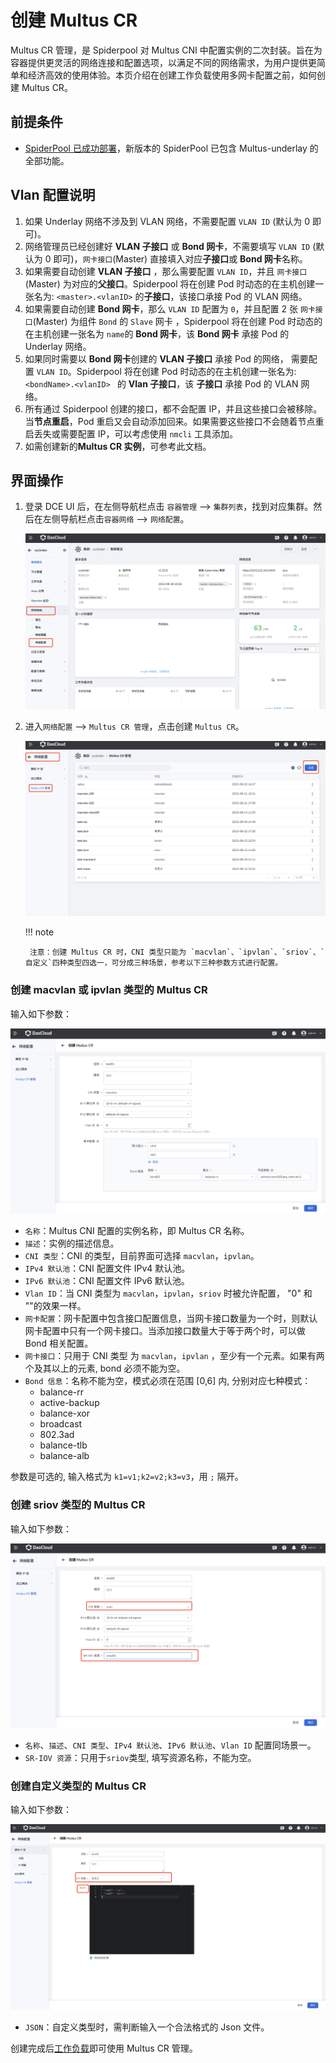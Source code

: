 # 创建 Multus CR

 Multus CR 管理，是 Spiderpool 对 Multus CNI 中配置实例的二次封装。旨在为容器提供更灵活的网络连接和配置选项，以满足不同的网络需求，为用户提供更简单和经济高效的使用体验。本页介绍在创建工作负载使用多网卡配置之前，如何创建 Multus CR。

## 前提条件

- [SpiderPool 已成功部署](https://docs.daocloud.io/network/modules/spiderpool/install.html)，新版本的 SpiderPool 已包含 Multus-underlay 的全部功能。

## Vlan 配置说明

1. 如果 Underlay 网络不涉及到 VLAN 网络，不需要配置 `VLAN ID` (默认为 0 即可)。
2. 网络管理员已经创建好 **VLAN 子接口** 或 **Bond 网卡**，不需要填写 `VLAN ID` (默认为 0 即可)，`网卡接口`(Master) 直接填入对应**子接口**或 **Bond 网卡**名称。
3. 如果需要自动创建 **VLAN 子接口** ，那么需要配置 `VLAN ID`，并且 `网卡接口`(Master)  为对应的**父接口**。Spiderpool 将在创建 Pod 时动态的在主机创建一张名为: `<master>.<vlanID>` 的**子接口**，该接口承接 Pod 的 VLAN 网络。
4. 如果需要自动创建 **Bond 网卡**，那么 `VLAN ID` 配置为 `0`，并且配置 2 张 `网卡接口`(Master)  为组件 `Bond` 的 `Slave` 网卡 ，Spiderpool 将在创建 Pod 时动态的在主机创建一张名为 `name`的 **Bond 网卡**，该 **Bond 网卡** 承接 Pod 的 Underlay 网络。
5. 如果同时需要以 **Bond 网卡**创建的 **VLAN 子接口** 承接 Pod 的网络， 需要配置 `VLAN ID`。Spiderpool 将在创建 Pod 时动态的在主机创建一张名为: `<bondName>.<vlanID> ` 的 **Vlan 子接口**，该 **子接口** 承接 Pod 的 VLAN 网络。
6. 所有通过 Spiderpool 创建的接口，都不会配置 IP，并且这些接口会被移除。当**节点重启**，Pod 重启又会自动添加回来。如果需要这些接口不会随着节点重启丢失或需要配置 IP，可以考虑使用 `nmcli` 工具添加。 
7. 如需创建新的**Multus CR 实例**，可参考此文档。

## 界面操作

1. 登录 DCE UI 后，在左侧导航栏点击 `容器管理` —> `集群列表`，找到对应集群。然后在左侧导航栏点击`容器网络` —> `网络配置`。

    ![网络配置](../images/networkconfig01.png)

2. 进入`网络配置` —> `Multus CR 管理`，点击创建 `Multus CR`。

    ![Multus CR 管理](../images/networkconfig02.png)
  
    !!! note

        注意：创建 Multus CR 时，CNI 类型只能为 `macvlan`、`ipvlan`、`sriov`、`自定义`四种类型四选一，可分成三种场景，参考以下三种参数方式进行配置。

### 创建 macvlan 或 ipvlan 类型的 Multus CR

输入如下参数：

![创建multus cr](../images/networkconfig03.png)

- `名称`：Multus CNI 配置的实例名称，即 Multus CR 名称。
- `描述`：实例的描述信息。
- `CNI 类型`：CNI 的类型，目前界面可选择 `macvlan`，`ipvlan`。
- `IPv4 默认池`：CNI 配置文件 IPv4 默认池。
- `IPv6 默认池`：CNI 配置文件 IPv6 默认池。
- `Vlan ID`：当 CNI 类型为 `macvlan`，`ipvlan`，`sriov` 时被允许配置， "0" 和 ""的效果一样。
- `网卡配置`：网卡配置中包含接口配置信息，当网卡接口数量为一个时，则默认网卡配置中只有一个网卡接口。当添加接口数量大于等于两个时，可以做 Bond 相关配置。
- `网卡接口`：只用于 CNI 类型 为 `macvlan`，`ipvlan` ，至少有一个元素。如果有两个及其以上的元素, bond 必须不能为空。
- `Bond 信息`：名称不能为空，模式必须在范围 [0,6] 内, 分别对应七种模式：
    - balance-rr
    - active-backup
    - balance-xor
    - broadcast
    - 802.3ad
    - balance-tlb
    - balance-alb

参数是可选的, 输入格式为 `k1=v1;k2=v2;k3=v3`，用 `;` 隔开。

### 创建 sriov 类型的 Multus CR

输入如下参数：

![创建multus cr](../images/networkconfig04.png)

- `名称`、`描述`、`CNI 类型`、`IPv4 默认池`、`IPv6 默认池`、`Vlan ID` 配置同场景一。
- `SR-IOV 资源`：只用于`sriov`类型, 填写资源名称，不能为空。

### 创建自定义类型的 Multus CR

输入如下参数：

![创建multus cr](../images/networkconfig05.png)

- `JSON`：自定义类型时，需判断输入一个合法格式的 Json 文件。

创建完成后[工作负载](../modules/spiderpool/usage.md)即可使用 Multus CR 管理。
